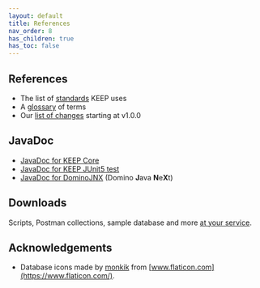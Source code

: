 ```yaml
---
layout: default
title: References
nav_order: 8
has_children: true
has_toc: false
---
```


## References

- The list of [standards](standards) KEEP uses
- A [glossary](glossary) of terms
- Our [list of changes](changelog) starting at v1.0.0

## JavaDoc

- [JavaDoc for KEEP Core](../extendingkeep/javadoc/)
- [JavaDoc for KEEP JUnit5 test](../extendingkeep/testjavadoc/)
- [JavaDoc for DominoJNX](../extendingkeep/jnxjavadoc/) (Domino **J**ava **N**e**X**t)

## Downloads

Scripts, Postman collections, sample database and more [at your service](downloads).

## Acknowledgements

- Database icons made by [monkik](https://www.flaticon.com/authors/monkik) from [www.flaticon.com](https://www.flaticon.com/).
